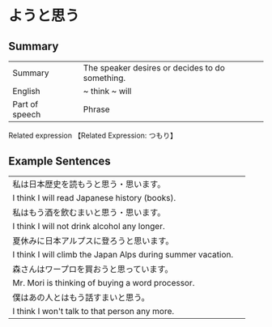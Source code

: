 # ようと思う

## Summary

<table><tr>   <td>Summary<td>   <td>The speaker desires or decides to do something.</td><tr><tr>   <td>English<td>   <td>~ think ~ will</td><tr><tr>   <td>Part of speech<td>   <td>Phrase</td><tr></table><tr>   <td>Related expression<td>   <td>【Related Expression: つもり】</td><tr></table></table>

## Example Sentences

<table><tr><td>私は日本歴史を読もうと思う・思います。<td><tr><tr><td>I think I will read Japanese history (books).<td><tr><tr><td>私はもう酒を飲むまいと思う・思います。<td><tr><tr><td>I think I will not drink alcohol any longer.<td><tr><tr><td>夏休みに日本アルプスに登ろうと思います。<td><tr><tr><td>I think I will climb the Japan Alps during summer vacation.<td><tr><tr><td>森さんはワープロを買おうと思っています。<td><tr><tr><td>Mr. Mori is thinking of buying a word processor.<td><tr><tr><td>僕はあの人とはもう話すまいと思う。<td><tr><tr><td>I think I won't talk to that person any more.<td><tr></table>

